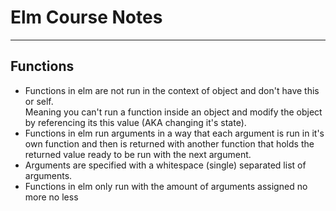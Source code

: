 # Elm Course Notes
___

## Functions
* Functions in elm are not run in the context of object and don't have this or self.
<br> Meaning you can't run a function inside an object and modify the object by referencing its this value
(AKA changing it's state).
* Functions in elm run arguments in a way that each argument is run in it's own function and then is returned with another function that holds the returned value ready to be run with the next argument.
* Arguments are specified with a whitespace (single) separated list of arguments.
* Functions in elm only run with the amount of arguments assigned no more no less
